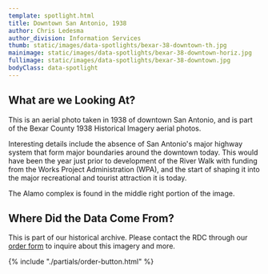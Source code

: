 ```yaml
---
template: spotlight.html
title: Downtown San Antonio, 1938
author: Chris Ledesma
author_division: Information Services
thumb: static/images/data-spotlights/bexar-38-downtown-th.jpg
mainimage: static/images/data-spotlights/bexar-38-downtown-horiz.jpg
fullimage: static/images/data-spotlights/bexar-38-downtown.jpg
bodyClass: data-spotlight
---
```

## What are we Looking At?
</p>This is an aerial photo taken in 1938 of downtown San Antonio, and is part of the Bexar County 1938 Historical Imagery aerial photos.</p>

Interesting details include the absence of San Antonio's major highway system that form major boundaries around the downtown today. This would have been the year just prior to development of the River Walk with funding from the Works Project Administration (WPA), and the start of shaping it into the major recreational and tourist attraction it is today.

The Alamo complex is found in the middle right portion of the image.

## Where Did the Data Come From?

This is part of our historical archive. Please contact the RDC through our [order form](order-data) to inquire about this imagery and more.

{% include "./partials/order-button.html" %}
